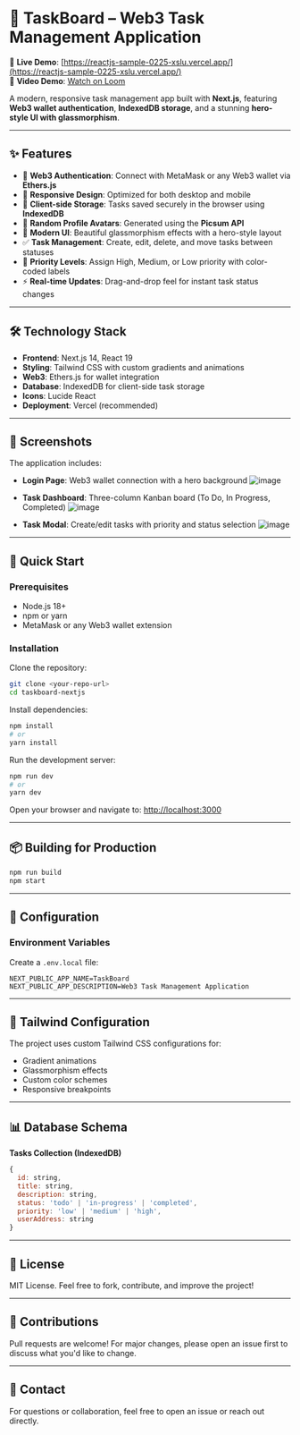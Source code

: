 # 🚀 TaskBoard – Web3 Task Management Application

🔗 **Live Demo**: [https://reactjs-sample-0225-xslu.vercel.app/](https://reactjs-sample-0225-xslu.vercel.app/)  
🎥 **Video Demo**: [Watch on Loom](https://www.loom.com/share/fe3029dff4524736ac820c21966f5529?sid=87bbbef9-51cc-41eb-9721-370396c71bd8)


A modern, responsive task management app built with **Next.js**, featuring **Web3 wallet authentication**, **IndexedDB storage**, and a stunning **hero-style UI with glassmorphism**.

---

## ✨ Features

- 🔐 **Web3 Authentication**: Connect with MetaMask or any Web3 wallet via **Ethers.js**
- 📱 **Responsive Design**: Optimized for both desktop and mobile
- 💾 **Client-side Storage**: Tasks saved securely in the browser using **IndexedDB**
- 👤 **Random Profile Avatars**: Generated using the **Picsum API**
- 🧊 **Modern UI**: Beautiful glassmorphism effects with a hero-style layout
- ✅ **Task Management**: Create, edit, delete, and move tasks between statuses
- 🚦 **Priority Levels**: Assign High, Medium, or Low priority with color-coded labels
- ⚡ **Real-time Updates**: Drag-and-drop feel for instant task status changes

---

## 🛠️ Technology Stack

- **Frontend**: Next.js 14, React 19
- **Styling**: Tailwind CSS with custom gradients and animations
- **Web3**: Ethers.js for wallet integration
- **Database**: IndexedDB for client-side task storage
- **Icons**: Lucide React
- **Deployment**: Vercel (recommended)

---

## 📱 Screenshots

The application includes:

- **Login Page**: Web3 wallet connection with a hero background
  ![image](https://github.com/user-attachments/assets/e32dccda-d23f-4543-a2a7-4f622f6209fb)

- **Task Dashboard**: Three-column Kanban board (To Do, In Progress, Completed)
  ![image](https://github.com/user-attachments/assets/cda407db-4c92-4c82-94e2-894adeb97274)

- **Task Modal**: Create/edit tasks with priority and status selection
  ![image](https://github.com/user-attachments/assets/4e27e3c5-da24-484f-81c2-08e2e71ea14d)


---

## 🚀 Quick Start

### Prerequisites

- Node.js 18+
- npm or yarn
- MetaMask or any Web3 wallet extension

### Installation

Clone the repository:

```bash
git clone <your-repo-url>
cd taskboard-nextjs
```

Install dependencies:

```bash
npm install
# or
yarn install
```

Run the development server:

```bash
npm run dev
# or
yarn dev
```

Open your browser and navigate to: [http://localhost:3000](http://localhost:3000)

---

## 📦 Building for Production

```bash
npm run build
npm start
```

---

## 🔧 Configuration

### Environment Variables

Create a `.env.local` file:

```env
NEXT_PUBLIC_APP_NAME=TaskBoard
NEXT_PUBLIC_APP_DESCRIPTION=Web3 Task Management Application
```

---

## 💅 Tailwind Configuration

The project uses custom Tailwind CSS configurations for:

- Gradient animations
- Glassmorphism effects
- Custom color schemes
- Responsive breakpoints

---

## 📊 Database Schema

**Tasks Collection (IndexedDB)**

```javascript
{
  id: string,
  title: string,
  description: string,
  status: 'todo' | 'in-progress' | 'completed',
  priority: 'low' | 'medium' | 'high',
  userAddress: string
}
```

---

## 📄 License

MIT License. Feel free to fork, contribute, and improve the project!

---

## 🙌 Contributions

Pull requests are welcome! For major changes, please open an issue first to discuss what you'd like to change.

---

## 💬 Contact

For questions or collaboration, feel free to open an issue or reach out directly.
